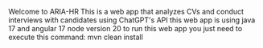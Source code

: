 Welcome to ARIA-HR 
This is a web app that analyzes CVs and conduct interviews with candidates using ChatGPT's API
this web app is using java 17 and angular 17 node version 20
to run this web app you just need to execute this command:
  mvn clean install 
